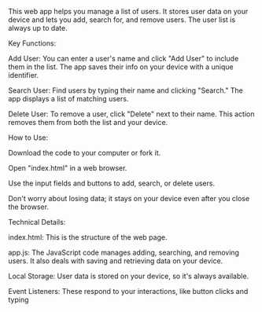 This web app helps you manage a list of users. It stores user data on your device and lets you add, search for, and remove users. The user list is always up to date.

Key Functions:

Add User: You can enter a user's name and click "Add User" to include them in the list. The app saves their info on your device with a unique identifier.

Search User: Find users by typing their name and clicking "Search." The app displays a list of matching users.

Delete User: To remove a user, click "Delete" next to their name. This action removes them from both the list and your device.

How to Use:

Download the code to your computer or fork it.

Open "index.html" in a web browser.

Use the input fields and buttons to add, search, or delete users.

Don't worry about losing data; it stays on your device even after you close the browser.

Technical Details:

index.html: This is the structure of the web page.

app.js: The JavaScript code manages adding, searching, and removing users. It also deals with saving and retrieving data on your device.

Local Storage: User data is stored on your device, so it's always available.

Event Listeners: These respond to your interactions, like button clicks and typing
